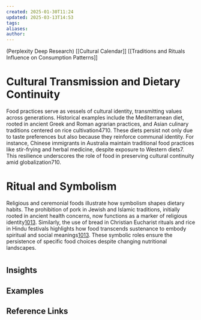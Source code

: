 ```yaml
---
created: 2025-01-30T11:24
updated: 2025-03-13T14:53
tags: 
aliases: 
author: 
---
```

(Perplexity Deep Research)
[[Cultural Calendar]] 
[[Traditions and Rituals Influence on Consumption Patterns]]
# Cultural Transmission and Dietary Continuity


Food practices serve as vessels of cultural identity, transmitting values across generations. Historical examples include the Mediterranean diet, rooted in ancient Greek and Roman agrarian practices, and Asian culinary traditions centered on rice cultivation4710. These diets persist not only due to taste preferences but also because they reinforce communal identity. For instance, Chinese immigrants in Australia maintain traditional food practices like stir-frying and herbal medicine, despite exposure to Western diets7. This resilience underscores the role of food in preserving cultural continuity amid globalization710.


# Ritual and Symbolism
Religious and ceremonial foods illustrate how symbolism shapes dietary habits. The prohibition of pork in Jewish and Islamic traditions, initially rooted in ancient health concerns, now functions as a marker of religious identity[10](https://www.semanticscholar.org/paper/b0adde4731cb3e9fd41956f9c1dcdde396a01663)[13](https://www.semanticscholar.org/paper/7a0a01e4bb1cb7a624732be77a47be54cc217eb7). Similarly, the use of bread in Christian Eucharist rituals and rice in Hindu festivals highlights how food transcends sustenance to embody spiritual and social meanings[10](https://www.semanticscholar.org/paper/b0adde4731cb3e9fd41956f9c1dcdde396a01663)[13](https://www.semanticscholar.org/paper/7a0a01e4bb1cb7a624732be77a47be54cc217eb7). These symbolic roles ensure the persistence of specific food choices despite changing nutritional landscapes.

# 





## Insights

## Examples

## Reference Links
